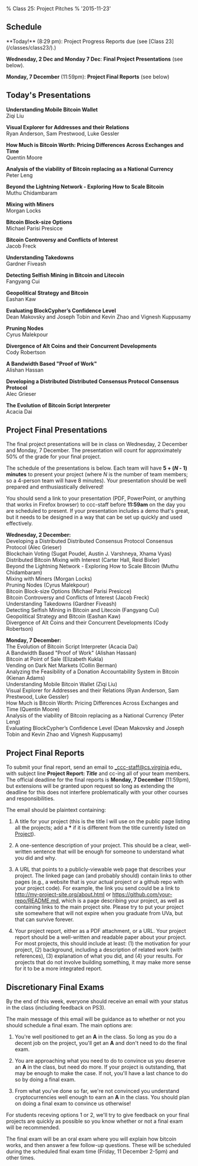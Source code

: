 % Class 25: Project Pitches
% '2015-11-23'

## Schedule

   <div class="todo">
**Today!** (8:29 pm): Project Progress Reports due (see [Class 23](/classes/class23/).)

**Wednesday, 2 Dec and Monday 7 Dec**: **Final Project Presentations** (see below).

**Monday, 7 December** (11:59pm): **Project Final Reports** (see below)
   </div>

## Today's Presentations

**Understanding Mobile Bitcoin Wallet**  
Ziqi Liu

**Visual Explorer for Addresses and their Relations**  
Ryan Anderson, Sam Prestwood, Luke Gessler

**How Much is Bitcoin Worth: Pricing Differences Across Exchanges and Time**  
Quentin Moore

**Analysis of the viability of Bitcoin replacing as a National Currency**  
Peter Leng

**Beyond the Lightning Network - Exploring How to Scale Bitcoin**  
Muthu Chidambaram

**Mixing with Miners**  
Morgan Locks

**Bitcoin Block-size Options**  
Michael Parisi Presicce

**Bitcoin Controversy and Conflicts of Interest**  
Jacob Freck

**Understanding Takedowns**  
Gardner Fiveash

**Detecting Selfish Mining in Bitcoin and Litecoin**  
Fangyang Cui

**Geopolitical Strategy and Bitcoin**  
Eashan Kaw

**Evaluating BlockCypher’s Confidence Level**  
Dean Makovsky and Joseph Tobin and Kevin Zhao and Vignesh Kuppusamy

**Pruning Nodes**  
Cyrus Malekpour

**Divergence of Alt Coins and their Concurrent Developments**  
Cody Robertson

**A Bandwidth Based "Proof of Work"**  
Alishan Hassan

**Developing a Distributed Distributed Consensus Protocol Consensus Protocol**  
Alec Grieser

**The Evolution of Bitcoin Script Interpreter**  
Acacia Dai


## Project Final Presentations

The final project presentations will be in class on Wednesday, 2
December and Monday, 7 December.  The presentation will count for
approximately 50% of the grade for your final project.

The schedule of the presentations is below.  Each team will have **5 +
(_N_ - 1) minutes** to present your project (where _N_ is the number of
team members; so a 4-person team will have 8 minutes).  Your
presentation should be well prepared and enthusiastically delivered!

You should send a link to your presentation (PDF, PowerPoint, or
anything that works in Firefox browser) to ccc-staff before **11:59am**
on the day you are scheduled to present.  If your presentation includes
a demo that's great, but it needs to be designed in a way that can be
set up quickly and used effectively.

**Wednesday, 2 December:**  
Developing a Distributed Distributed Consensus Protocol Consensus Protocol (Alec Grieser)  
Blockchain Voting (Sugat Poudel, Austin J. Varshneya, Xhama Vyas)  
Distributed Bitcoin Mixing with Interest (Carter Hall, Reid Bixler)  
Beyond the Lightning Network - Exploring How to Scale Bitcoin (Muthu Chidambaram)  
Mixing with Miners (Morgan Locks)  
Pruning Nodes (Cyrus Malekpour)  
Bitcoin Block-size Options (Michael Parisi Presicce)  
Bitcoin Controversy and Conflicts of Interest (Jacob Freck)  
Understanding Takedowns (Gardner Fiveash)  
Detecting Selfish Mining in Bitcoin and Litecoin (Fangyang Cui)  
Geopolitical Strategy and Bitcoin (Eashan Kaw)  
Divergence of Alt Coins and their Concurrent Developments (Cody Robertson)

**Monday, 7 December:**  
The Evolution of Bitcoin Script Interpreter (Acacia Dai)  
A Bandwidth Based "Proof of Work" (Alishan Hassan)  
Bitcoin at Point of Sale (Elizabeth Kukla)  
Vending on Dark Net Markets (Collin Berman)  
Analyzing the Feasibility of a Donation Accountability System in Bitcoin (Kienan Adams)  
Understanding Mobile Bitcoin Wallet (Ziqi Liu)  
Visual Explorer for Addresses and their Relations (Ryan Anderson, Sam Prestwood, Luke Gessler)  
How Much is Bitcoin Worth: Pricing Differences Across Exchanges and Time (Quentin Moore)  
Analysis of the viability of Bitcoin replacing as a National Currency (Peter Leng)  
Evaluating BlockCypher’s Confidence Level (Dean Makovsky and Joseph Tobin and Kevin Zhao and Vignesh Kuppusamy)

## Project Final Reports

To submit your final report, send an email to
_ccc-staff@cs.virginia.edu_ with subject line **Project Report:
_Title_** and cc-ing all of your team members.  The official deadline
for the final reports is **Monday, 7 December** (11:59pm), but
extensions will be granted upon request so long as extending the
deadline for this does not interfere problematically with your other
courses and responsibilities.

The email should be plaintext containing:

1. A title for your project (this is the title I will use on the public
page listing all the projects; add a <b>*</b> if it is different from
the title currently listed on [Project](/projects/)).

2. A one-sentence description of your project. This should be a clear,
well-written sentence that will be enough for someone to understand what
you did and why.

3. A URL that points to a publicly-viewable web page that describes your
project. The linked page can (and probably should) contain links to
other pages (e.g., a website that is your actual project or a github
repo with your project code). For example, the link you send could be a
link to http://my-project-site.org/about.html or
https://github.com/your-repo/README.md, which is a page describing your
project, as well as containing links to the main project site. Please
try to put your project site somewhere that will not expire when you
graduate from UVa, but that can survive forever.

4. Your project report, either as a PDF attachment, or a URL.  Your
project report should be a well-written and readable paper about your
project.  For most projects, this should include at least: (1) the
motivation for your project, (2) background, including a description of
related work (with references), (3) explanation of what you did, and (4)
your results.  For projects that do not involve building something, it
may make more sense for it to be a more integrated report.

## Discretionary Final Exams

By the end of this week, everyone should receive an email with your
status in the class (including feedback on PS3).  

The main message of this email will be guidance as to whether or not you
should schedule a final exam.  The main options are:

1. You're well positioned to get an **A** in the class.  So long as you
  do a decent job on the project, you'll get an **A** and don't need to
  do the final exam.

2. You are approaching what you need to do to convince us you deserve an
**A** in the class, but need do more.  If your project is outstanding,
that may be enough to make the case.  If not, you'll have a last chance
to do so by doing a final exam.  

3. From what you've done so far, we're not convinced you understand
cryptocurrencies well enough to earn an **A** in the class.  You should
plan on doing a final exam to convince us otherwise!

For students receving options 1 or 2, we'll try to give feedback on your
final projects are quickly as possible so you know whether or not a
final exam will be recommended.

The final exam will be an oral exam where you will explain how bitcoin
works, and then answer a few follow-up questions.  These will be
scheduled during the scheduled final exam time (Friday, 11 December
2-5pm) and other times.

<!--more-->

